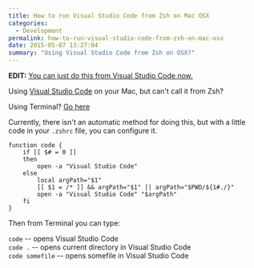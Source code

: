 ```yaml
---
title: How to run Visual Studio Code from Zsh on Mac OSX
categories:
  - Development
permalink: how-to-run-visual-studio-code-from-zsh-on-mac-osx
date: 2015-05-07 13:27:04
summary: "Using Visual Studio Code from Zsh on OSX?"
---
```


**EDIT:** [You can just do this from Visual Studio Code now.](https://code.visualstudio.com/docs/setup/osx)

Using [Visual Studio Code](https://code.visualstudio.com) on your Mac, but can't call it from Zsh?

Using Terminal?  [Go here](http://kevgriffin.com/how-to-run-visual-studio-code-from-terminal-on-mac-osx/)

Currently, there isn't an automatic method for doing this, but with a little code in your `.zshrc` file, you can configure it.

```
function code {
    if [[ $# = 0 ]]
    then
        open -a "Visual Studio Code"
    else
        local argPath="$1"
        [[ $1 = /* ]] && argPath="$1" || argPath="$PWD/${1#./}"
        open -a "Visual Studio Code" "$argPath"
    fi
}
```
Then from Terminal you can type:

`code`  -- opens Visual Studio Code  
`code .` -- opens current directory in Visual Studio Code  
`code somefile` -- opens somefile in Visual Studio Code  